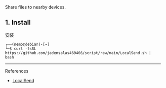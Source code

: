 Share files to nearby devices.

## 1. Install

安装

```
┌──(nemo@debian)-[~]
└─$ curl -fsSL https://github.com/jadensalas469466/script/raw/main/LocalSend.sh | bash
```


---

References

- [LocalSend](https://localsend.org/)
